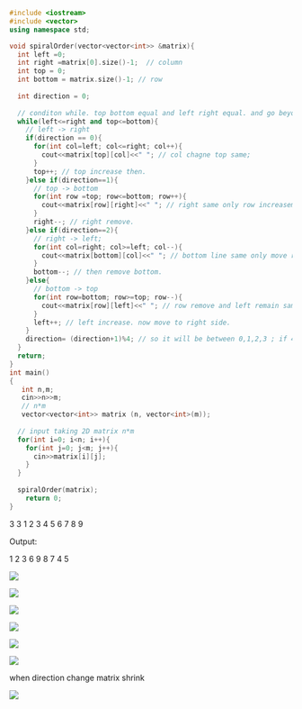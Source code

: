 ```cpp
#include <iostream>
#include <vector>
using namespace std;

void spiralOrder(vector<vector<int>> &matrix){
  int left =0;
  int right =matrix[0].size()-1;  // column
  int top = 0;
  int bottom = matrix.size()-1; // row 
  
  int direction = 0;
  
  // conditon while. top bottom equal and left right equal. and go beyond that it will be terminated.
  while(left<=right and top<=bottom){
    // left -> right 
    if(direction == 0){
      for(int col=left; col<=right; col++){
        cout<<matrix[top][col]<<" "; // col chagne top same;
      }
      top++; // top increase then.
    }else if(direction==1){
      // top -> bottom
      for(int row =top; row<=bottom; row++){
        cout<<matrix[row][right]<<" "; // right same only row increasement.
      }
      right--; // right remove. 
    }else if(direction==2){
      // right -> left;
      for(int col=right; col>=left; col--){
        cout<<matrix[bottom][col]<<" "; // bottom line same only move right to left. 
      }
      bottom--; // then remove bottom.
    }else{
      // bottom -> top
      for(int row=bottom; row>=top; row--){
        cout<<matrix[row][left]<<" "; // row remove and left remain same.
      }
      left++; // left increase. now move to right side.
    }
    direction= (direction+1)%4; // so it will be between 0,1,2,3 ; if 4%4 = 0; then again move same.
  }
  return;
}
int main() 
{
   int n,m;
   cin>>n>>m;
   // n*m 
   vector<vector<int>> matrix (n, vector<int>(m));
  
  // input taking 2D matrix n*m 
  for(int i=0; i<n; i++){
    for(int j=0; j<m; j++){
      cin>>matrix[i][j];
    }
  }
  
  spiralOrder(matrix);
    return 0;
}


```
3 3
1 2 3 4 5 6 7 8 9

Output:

1 2 3 6 9 8 7 4 5

![](https://i.imgur.com/SOrqmM6.png)





![](https://i.imgur.com/gdNiPrH.png)



![](https://i.imgur.com/ggtXWZX.png)



![](https://i.imgur.com/Xl8PH7J.png)



![](https://i.imgur.com/qgFQ6U0.png)




![](https://i.imgur.com/7nz5UQf.png)



when direction change matrix shrink




![](https://i.imgur.com/JaMBwv8.png)


